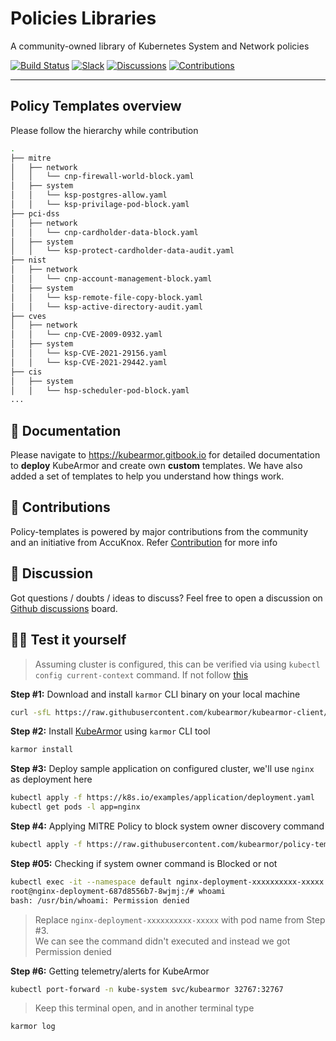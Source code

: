 # Policies Libraries
A community-owned library of Kubernetes System and Network policies

[![Build Status](https://travis-ci.com/accuknox/KubeArmor.svg?branch=master)](https://travis-ci.com/accuknox/KubeArmor)
[![Slack](https://img.shields.io/badge/Join%20Our%20Community-Slack-green)](https://join.slack.com/t/kubearmor/shared_invite/zt-1ltmqdbc6-rSHw~LM6MesZZasmP2hAcA)
[![Discussions](https://img.shields.io/badge/Got%20Questions%3F-Chat-Violet)](https://github.com/kubearmor/KubeArmor/discussions)
[![Contributions](https://img.shields.io/badge/contributions-welcome-brightgreen.svg?style=flat)](https://github.com/kubearmor/policy-templates/issues)

----
## Policy Templates overview

Please follow the hierarchy while contribution

```bash
.
├── mitre
│   ├── network
│   │   └── cnp-firewall-world-block.yaml
│   ├── system
│   │   └── ksp-postgres-allow.yaml
│   │   └── ksp-privilage-pod-block.yaml
├── pci-dss
│   ├── network
│   │   └── cnp-cardholder-data-block.yaml
│   ├── system
│   │   └── ksp-protect-cardholder-data-audit.yaml
├── nist
│   ├── network
│   │   └── cnp-account-management-block.yaml
│   ├── system
│   │   └── ksp-remote-file-copy-block.yaml
│   │   └── ksp-active-directory-audit.yaml
├── cves
│   ├── network
│   │   └── cnp-CVE-2009-0932.yaml
│   ├── system
│   │   └── ksp-CVE-2021-29156.yaml
│   │   └── ksp-CVE-2021-29442.yaml
├── cis
│   ├── system
│   │   └── hsp-scheduler-pod-block.yaml
...
```

📖 Documentation
-----

Please navigate to https://kubearmor.gitbook.io for detailed documentation to **deploy** KubeArmor and create own **custom** templates.
We have also added a set of templates to help you understand how things work.

💪 Contributions
-----

Policy-templates is powered by major contributions from the community and an initiative from AccuKnox.
Refer [Contribution](https://github.com/kubearmor/KubeArmor/blob/main/contribution/contribution_guide.md) for more info 

💬 Discussion
-----

Got questions / doubts / ideas to discuss?
Feel free to open a discussion on [Github discussions](https://github.com/kubearmor/KubeArmor/discussions) board.

👨‍💻 Test it yourself
-----

> Assuming cluster is configured, this can be verified via using `kubectl config current-context` command. If not follow [this](https://cloud.google.com/kubernetes-engine/docs/how-to/cluster-access-for-kubectl)

**Step #1:** Download and install `karmor` CLI binary on your local machine
```sh
curl -sfL https://raw.githubusercontent.com/kubearmor/kubearmor-client/main/install.sh | sudo sh -s -- -b /usr/local/bin
```

**Step #2:** Install [KubeArmor](https://github.com/kubearmor/KubeArmor) using `karmor` CLI tool
```sh
karmor install
```

**Step #3:** Deploy sample application on configured cluster, we'll use `nginx` as deployment here
```sh
kubectl apply -f https://k8s.io/examples/application/deployment.yaml
kubectl get pods -l app=nginx
```

**Step #4:** Applying MITRE Policy to block system owner discovery command
```sh
kubectl apply -f https://raw.githubusercontent.com/kubearmor/policy-templates/main/mitre/system/ksp-mitre-system-owner-user-discovery.yaml
```

**Step #05:** Checking if system owner command is Blocked or not
```sh
kubectl exec -it --namespace default nginx-deployment-xxxxxxxxxx-xxxxx -- bash
root@nginx-deployment-687d8556b7-8wjmj:/# whoami
bash: /usr/bin/whoami: Permission denied
```
> Replace `nginx-deployment-xxxxxxxxxx-xxxxx` with pod name from Step #3. <br>
> We can see the command didn't executed and instead we got Permission denied


**Step #6:** Getting telemetry/alerts for KubeArmor
```sh
kubectl port-forward -n kube-system svc/kubearmor 32767:32767
```
> Keep this terminal open, and in another terminal type
```sh
karmor log
```



<!---
```
- recommended-policies
   - mitre (compliance type)
     - host/workload
       - mysql/generic/postgres/ (mention appropriate workload here)
         - system/network-ingress/network-egress (policy type)
           - policy-name.yaml
```
-->
